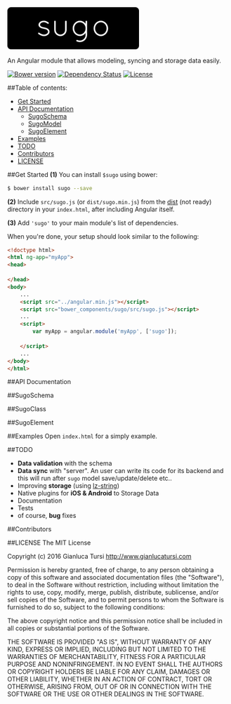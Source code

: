 <img src="https://raw.githubusercontent.com/gianlucatursi/sugo/master/docs/statics/img/logo.png" width="300">

An Angular module that allows modeling, syncing and storage data easily.

[![Bower version][bower-image]][bower-image]
[![Dependency Status][david-image]][david-url]
[![License][license-image]][license-url]

##Table of contents:
- [Get Started](#get-started)
- [API Documentation](#api-documentation)
	- [SugoSchema](#sugoschema)
	- [SugoModel](#sugomodel)
	- [SugoElement](#sugoelement)
- [Examples](#demo)	
- [TODO](#todo)
- [Contributors](#contributors)
- [LICENSE](#license)

<a name="get-started"></a>
##Get Started
**(1)** You can install `$sugo` using bower:<br/>
```bash
$ bower install sugo --save
```

**(2)** Include `src/sugo.js` (or `dist/sugo.min.js`) from the [dist](https://github.com/gianlucatursi/sugo/tree/master/dist) (not ready) directory in your `index.html`, after including Angular itself.

**(3)** Add `'sugo'` to your main module's list of dependencies.

When you're done, your setup should look similar to the following:

```html
<!doctype html>
<html ng-app="myApp">
<head>

</head>
<body>
    ...
    <script src="../angular.min.js"></script>
    <script src="bower_components/sugo/src/sugo.js"></script>
    ...
    <script>
        var myApp = angular.module('myApp', ['sugo']);

    </script>
    ...
</body>
</html>
```
<a name="api-documentation"></a>
##API Documentation

<a name="sugoschema"></a>
##SugoSchema

<a name="sugoclass"></a>
##SugoClass

<a name="sugoelement"></a>
##SugoElement

<a name="examples"></a>
##Examples
Open `index.html` for a simply example.

<a name="todo"></a>
##TODO

- **Data validation** with the schema
- **Data sync** with "server". An user can write its code for its backend and this will run after `sugo` model save/update/delete etc.. 
- Improving **storage** (using [lz-string](http://pieroxy.net/blog/pages/lz-string/index.html))
- Native plugins for **iOS & Android** to Storage Data
- Documentation
- Tests
- of course, **bug** fixes

<a name="contributors"></a>
##Contributors

<a name="license"></a>
##LICENSE
The MIT License

Copyright (c) 2016 Gianluca Tursi http://www.gianlucatursi.com

Permission is hereby granted, free of charge, to any person obtaining a copy of this software and associated documentation files (the "Software"), to deal in the Software without restriction, including without limitation the rights to use, copy, modify, merge, publish, distribute, sublicense, and/or sell copies of the Software, and to permit persons to whom the Software is furnished to do so, subject to the following conditions:

The above copyright notice and this permission notice shall be included in all copies or substantial portions of the Software.

THE SOFTWARE IS PROVIDED "AS IS", WITHOUT WARRANTY OF ANY KIND, EXPRESS OR IMPLIED, INCLUDING BUT NOT LIMITED TO THE WARRANTIES OF MERCHANTABILITY, FITNESS FOR A PARTICULAR PURPOSE AND NONINFRINGEMENT. IN NO EVENT SHALL THE AUTHORS OR COPYRIGHT HOLDERS BE LIABLE FOR ANY CLAIM, DAMAGES OR OTHER LIABILITY, WHETHER IN AN ACTION OF CONTRACT, TORT OR OTHERWISE, ARISING FROM, OUT OF OR IN CONNECTION WITH THE SOFTWARE OR THE USE OR OTHER DEALINGS IN THE SOFTWARE.



[bower-image]: https://img.shields.io/bower/v/sugo.svg?style=flat-square
[bower-url]: https://npmjs.org/package/angular-local-storage

[david-image]: http://img.shields.io/david/gianlucatursi/sugo.svg?style=flat-square
[david-url]: https://david-dm.org/gianlucatursi/sugo

[license-image]: http://img.shields.io/npm/l/sugo.svg?style=flat-square
[license-url]: LICENSE